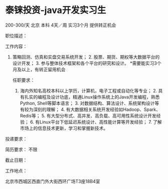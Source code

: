 # 泰铼投资-java开发实习生

200-300/天 北京 本科 4天／周 实习3个月 提供转正机会

职位描述：

工作内容：

1. 策略回测、仿真和实盘交易系统开发； 2. 股票、期货、期权等大数据平台的设计开发； 3. 参与整体技术框架和各个平台的研究和设计。 *需要能实习3个月及以上，有转正留用机会 

   任职要求：

    1. 海内外知名高校本科以上学历，计算机，电子工程或自动化等专业； 2. 具有扎实的编程及设计功底，精通Linux操作系统上的Java开发编程，熟悉Python, Shell等脚本语言； 3. 对数据结构、算法设计、系统架构设计等有较为深刻的理解； 4. 有大数据相关系统开发经验如Hadoop、Spark、Redis等；  5. 有大型分布式、高并发、高负载、高可用性系统设计开发经验； 6. 有Linux平台下低延迟系统设计、高性能计算等开发经验； 7. 了解市场上的信息技术更新，学习和掌握新技术。

投递要求：

简历要求： 不限

截止日期：

工作地点：

北京市西城区西直门外大街西环广场T3座18B4室